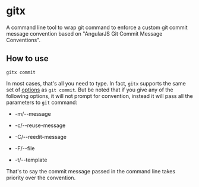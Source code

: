 # gitx

A command line tool to wrap git command to enforce a custom git commit message convention based on "AngularJS Git Commit Message Conventions".

## How to use

`gitx commit`

In most cases, that's all you need to type. In fact, `gitx` supports the same set of [options](https://git-scm.com/docs/git-commit) as `git commit`. But be noted that if you give any of the following options, it will not prompt for convention, instead it will pass all the parameters to `git` command:

- -m/--message

- -c/--reuse-message

- -C/--reedit-message

- -F/--file
- -t/--template

That's to say the commit message passed in the command line takes priority over the convention.
